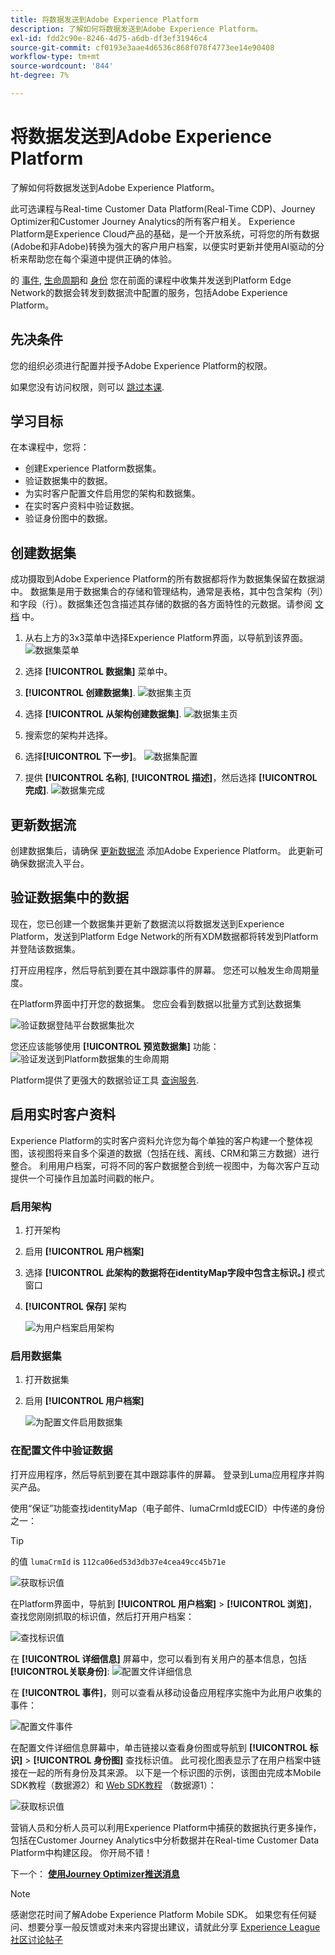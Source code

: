 ```yaml
---
title: 将数据发送到Adobe Experience Platform
description: 了解如何将数据发送到Adobe Experience Platform。
exl-id: fdd2c90e-8246-4d75-a6db-df3ef31946c4
source-git-commit: cf0193e3aae4d6536c868f078f4773ee14e90408
workflow-type: tm+mt
source-wordcount: '844'
ht-degree: 7%

---
```


# 将数据发送到Adobe Experience Platform

了解如何将数据发送到Adobe Experience Platform。

此可选课程与Real-time Customer Data Platform(Real-Time CDP)、Journey Optimizer和Customer Journey Analytics的所有客户相关。 Experience Platform是Experience Cloud产品的基础，是一个开放系统，可将您的所有数据(Adobe和非Adobe)转换为强大的客户用户档案，以便实时更新并使用AI驱动的分析来帮助您在每个渠道中提供正确的体验。

的 [事件](events.md), [生命周期](lifecycle-data.md)和 [身份](identity.md) 您在前面的课程中收集并发送到Platform Edge Network的数据会转发到数据流中配置的服务，包括Adobe Experience Platform。


## 先决条件

您的组织必须进行配置并授予Adobe Experience Platform的权限。

如果您没有访问权限，则可以 [跳过本课](install-sdks.md).

## 学习目标

在本课程中，您将：

* 创建Experience Platform数据集。
* 验证数据集中的数据。
* 为实时客户配置文件启用您的架构和数据集。
* 在实时客户资料中验证数据。
* 验证身份图中的数据。


## 创建数据集

成功摄取到Adobe Experience Platform的所有数据都将作为数据集保留在数据湖中。 数据集是用于数据集合的存储和管理结构，通常是表格，其中包含架构（列）和字段（行）。数据集还包含描述其存储的数据的各方面特性的元数据。请参阅 [文档](https://experienceleague.adobe.com/docs/experience-platform/catalog/datasets/overview.html?lang=zh_Hans) 中。

1. 从右上方的3x3菜单中选择Experience Platform界面，以导航到该界面。
   ![数据集菜单](assets/mobile-dataset-menu.png)

1. 选择 **[!UICONTROL 数据集]** 菜单中。

1. **[!UICONTROL 创建数据集]**.
   ![数据集主页](assets/mobile-dataset-home.png)

1. 选择 **[!UICONTROL 从架构创建数据集]**.
   ![数据集主页](assets/mobile-dataset-create.png)

1. 搜索您的架构并选择。

1. 选择&#x200B;**[!UICONTROL 下一步]**。
   ![数据集配置](assets/mobile-dataset-configure.png)

1. 提供 **[!UICONTROL 名称]**, **[!UICONTROL 描述]**，然后选择 **[!UICONTROL 完成]**.
   ![数据集完成](assets/mobile-dataset-finish.png)

## 更新数据流

创建数据集后，请确保 [更新数据流](create-datastream.md) 添加Adobe Experience Platform。 此更新可确保数据流入平台。

## 验证数据集中的数据

现在，您已创建一个数据集并更新了数据流以将数据发送到Experience Platform，发送到Platform Edge Network的所有XDM数据都将转发到Platform并登陆该数据集。

打开应用程序，然后导航到要在其中跟踪事件的屏幕。 您还可以触发生命周期量度。

在Platform界面中打开您的数据集。 您应会看到数据以批量方式到达数据集

![验证数据登陆平台数据集批次](assets/mobile-platform-dataset-batches.png)

您还应该能够使用 **[!UICONTROL 预览数据集]** 功能：
![验证发送到Platform数据集的生命周期](assets/mobile-lifecycle-platform-dataset.png)

Platform提供了更强大的数据验证工具 [查询服务](https://experienceleague.adobe.com/docs/platform-learn/tutorials/queries/explore-data.html?lang=zh-CN).

## 启用实时客户资料

Experience Platform的实时客户资料允许您为每个单独的客户构建一个整体视图，该视图将来自多个渠道的数据（包括在线、离线、CRM和第三方数据）进行整合。 利用用户档案，可将不同的客户数据整合到统一视图中，为每次客户互动提供一个可操作且加盖时间戳的帐户。

### 启用架构

1. 打开架构
1. 启用 **[!UICONTROL 用户档案]**
1. 选择 **[!UICONTROL 此架构的数据将在identityMap字段中包含主标识。]** 模式窗口
1. **[!UICONTROL 保存]** 架构

   ![为用户档案启用架构](assets/mobile-platform-profile-schema.png)

### 启用数据集

1. 打开数据集
1. 启用 **[!UICONTROL 用户档案]**

   ![为配置文件启用数据集](assets/mobile-platform-profile-dataset.png)

### 在配置文件中验证数据

打开应用程序，然后导航到要在其中跟踪事件的屏幕。 登录到Luma应用程序并购买产品。

使用“保证”功能查找identityMap（电子邮件、lumaCrmId或ECID）中传递的身份之一：

>[!TIP]
>
>   的值 `lumaCrmId` is `112ca06ed53d3db37e4cea49cc45b71e`


![获取标识值](assets/mobile-platform-identity.png)

在Platform界面中，导航到 **[!UICONTROL 用户档案]** > **[!UICONTROL 浏览]**，查找您刚刚抓取的标识值，然后打开用户档案：

![查找标识值](assets/mobile-platform-profile-lookup.png)

在 **[!UICONTROL 详细信息]** 屏幕中，您可以看到有关用户的基本信息，包括 **[!UICONTROL **&#x200B;关联身份&#x200B;**]**:
![配置文件详细信息](assets/mobile-platform-profile-details.png)

在 **[!UICONTROL 事件]**，则可以查看从移动设备应用程序实施中为此用户收集的事件：

![配置文件事件](assets/mobile-platform-profile-events.png)


在配置文件详细信息屏幕中，单击链接以查看身份图或导航到 **[!UICONTROL 标识]** > **[!UICONTROL 身份图]** 查找标识值。 此可视化图表显示了在用户档案中链接在一起的所有身份及其来源。 以下是一个标识图的示例，该图由完成本Mobile SDK教程（数据源2）和 [Web SDK教程](https://experienceleague.adobe.com/docs/platform-learn/implement-web-sdk/overview.html?lang=zh-Hans) （数据源1）：

![获取标识值](assets/mobile-platform-profile-identitygraph.png)

营销人员和分析人员可以利用Experience Platform中捕获的数据执行更多操作，包括在Customer Journey Analytics中分析数据并在Real-time Customer Data Platform中构建区段。 你开局不错！

下一个： **[使用Journey Optimizer推送消息](journey-optimizer-push.md)**

>[!NOTE]
>
>感谢您花时间了解Adobe Experience Platform Mobile SDK。 如果您有任何疑问、想要分享一般反馈或对未来内容提出建议，请就此分享 [Experience League社区讨论帖子](https://experienceleaguecommunities.adobe.com/t5/adobe-experience-platform-launch/tutorial-discussion-implement-adobe-experience-cloud-in-mobile/td-p/443796)
